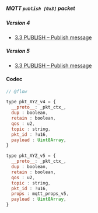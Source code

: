 ##### MQTT `publish [0x3]` packet

##### Version 4

- [3.3 PUBLISH – Publish message](http://docs.oasis-open.org/mqtt/mqtt/v3.1.1/os/mqtt-v3.1.1-os.html#_Toc398718037)


##### Version 5

- [3.3 PUBLISH – Publish message](https://docs.oasis-open.org/mqtt/mqtt/v5.0/os/mqtt-v5.0-os.html#_Toc3901100)


#### Codec

```javascript
// @flow

type pkt_XYZ_v4 = {
  __proto__: _pkt_ctx_,
  dup : boolean,
  retain : boolean,
  qos : u2,
  topic : string,
  pkt_id : ?u16,
  payload : Uint8Array,
}

type pkt_XYZ_v5 = {
  __proto__: _pkt_ctx_,
  dup : boolean,
  retain : boolean,
  qos : u2,
  topic : string,
  pkt_id : ?u16,
  props : mqtt_props_v5,
  payload : Uint8Array,
}
```
